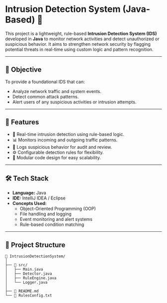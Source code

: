 # Intrusion Detection System (Java-Based) 🔐

This project is a lightweight, rule-based **Intrusion Detection System (IDS)** developed in **Java** to monitor network activities and detect unauthorized or suspicious behavior. It aims to strengthen network security by flagging potential threats in real-time using custom logic and pattern recognition.

---

## 🧠 Objective

To provide a foundational IDS that can:
- Analyze network traffic and system events.
- Detect common attack patterns.
- Alert users of any suspicious activities or intrusion attempts.

---

## 🚀 Features

- 🚫 Real-time intrusion detection using rule-based logic.
- 📊 Monitors incoming and outgoing traffic patterns.
- 📂 Logs suspicious behavior for audit and review.
- ⚙️ Configurable detection rules for flexibility.
- 🧩 Modular code design for easy scalability.

---

## 🛠️ Tech Stack

- **Language:** Java  
- **IDE:** IntelliJ IDEA / Eclipse  
- **Concepts Used:**
  - Object-Oriented Programming (OOP)
  - File handling and logging
  - Event monitoring and alert systems
  - Rule-based condition matching

---

## 📁 Project Structure

```plaintext
📂 IntrusionDetectionSystem/
│
├── 📁 src/
│   ├── Main.java
│   ├── Detector.java
│   ├── RuleEngine.java
│   └── Logger.java
│
├── 📄 README.md
└── 📄 RulesConfig.txt

